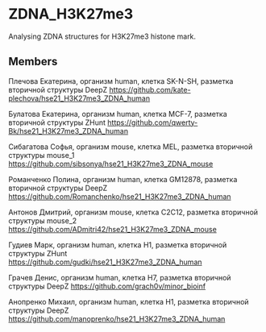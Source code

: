 # ZDNA_H3K27me3

Analysing ZDNA structures for H3K27me3 histone mark.

## Members

Плечова Екатерина, организм human, клетка SK-N-SH, разметка вторичной структуры DeepZ
 https://github.com/kate-plechova/hse21_H3K27me3_ZDNA_human

Булатова Екатерина, организм human, клетка MCF-7, разметка вторичной структуры ZHunt
 https://github.com/qwerty-Bk/hse21_H3K27me3_ZDNA_human

Сибагатова Софья, организм mouse, клетка MEL, разметка вторичной структуры mouse_1
 https://github.com/sibsonya/hse21_H3K27me3_ZDNA_mouse

Романченко Полина, организм human, клетка GM12878, разметка вторичной структуры DeepZ
 https://github.com/Romanchenko/hse21_H3K27me3_ZDNA_human

Антонов Дмитрий, организм mouse, клетка C2C12, разметка вторичной структуры mouse_2
 https://github.com/ADmitri42/hse21_H3K27me3_ZDNA_mouse

Гудиев Марк, организм human, клетка H1, разметка вторичной структуры ZHunt
 https://github.com/gudki/hse21_H3K27me3_ZDNA_human

Грачев Денис, организм human, клетка H7, разметка вторичной структуры DeepZ
 https://github.com/grach0v/minor_bioinf

Анопренко Михаил, организм human, клетка H1, разметка вторичной структуры DeepZ
 https://github.com/manoprenko/hse21_H3K27me3_ZDNA_human
